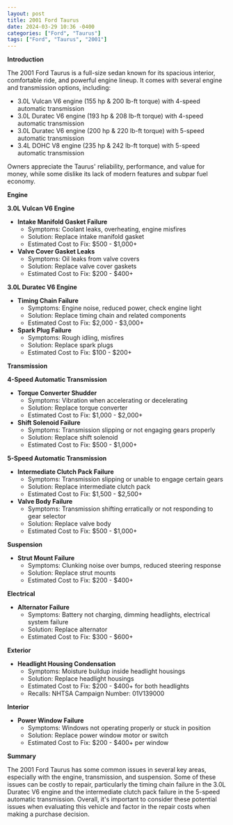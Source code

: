 ```yaml
---
layout: post
title: 2001 Ford Taurus
date: 2024-03-29 10:36 -0400
categories: ["Ford", "Taurus"]
tags: ["Ford", "Taurus", "2001"]
---
```

**Introduction**

The 2001 Ford Taurus is a full-size sedan known for its spacious interior, comfortable ride, and powerful engine lineup. It comes with several engine and transmission options, including:

* 3.0L Vulcan V6 engine (155 hp & 200 lb-ft torque) with 4-speed automatic transmission
* 3.0L Duratec V6 engine (193 hp & 208 lb-ft torque) with 4-speed automatic transmission
* 3.0L Duratec V6 engine (200 hp & 220 lb-ft torque) with 5-speed automatic transmission
* 3.4L DOHC V8 engine (235 hp & 242 lb-ft torque) with 5-speed automatic transmission

Owners appreciate the Taurus' reliability, performance, and value for money, while some dislike its lack of modern features and subpar fuel economy.

**Engine**

**3.0L Vulcan V6 Engine**

* **Intake Manifold Gasket Failure**
    * Symptoms: Coolant leaks, overheating, engine misfires
    * Solution: Replace intake manifold gasket
    * Estimated Cost to Fix: $500 - $1,000+
* **Valve Cover Gasket Leaks**
    * Symptoms: Oil leaks from valve covers
    * Solution: Replace valve cover gaskets
    * Estimated Cost to Fix: $200 - $400+
    
**3.0L Duratec V6 Engine**

* **Timing Chain Failure**
    * Symptoms: Engine noise, reduced power, check engine light
    * Solution: Replace timing chain and related components
    * Estimated Cost to Fix: $2,000 - $3,000+
* **Spark Plug Failure**
    * Symptoms: Rough idling, misfires
    * Solution: Replace spark plugs
    * Estimated Cost to Fix: $100 - $200+

**Transmission**

**4-Speed Automatic Transmission**

* **Torque Converter Shudder**
    * Symptoms: Vibration when accelerating or decelerating
    * Solution: Replace torque converter
    * Estimated Cost to Fix: $1,000 - $2,000+
* **Shift Solenoid Failure**
    * Symptoms: Transmission slipping or not engaging gears properly
    * Solution: Replace shift solenoid
    * Estimated Cost to Fix: $500 - $1,000+

**5-Speed Automatic Transmission**

* **Intermediate Clutch Pack Failure**
    * Symptoms: Transmission slipping or unable to engage certain gears
    * Solution: Replace intermediate clutch pack
    * Estimated Cost to Fix: $1,500 - $2,500+
* **Valve Body Failure**
    * Symptoms: Transmission shifting erratically or not responding to gear selector
    * Solution: Replace valve body
    * Estimated Cost to Fix: $500 - $1,000+

**Suspension**

* **Strut Mount Failure**
    * Symptoms: Clunking noise over bumps, reduced steering response
    * Solution: Replace strut mounts
    * Estimated Cost to Fix: $200 - $400+

**Electrical**

* **Alternator Failure**
    * Symptoms: Battery not charging, dimming headlights, electrical system failure
    * Solution: Replace alternator
    * Estimated Cost to Fix: $300 - $600+

**Exterior**

* **Headlight Housing Condensation**
    * Symptoms: Moisture buildup inside headlight housings
    * Solution: Replace headlight housings
    * Estimated Cost to Fix: $200 - $400+ for both headlights
    * Recalls: NHTSA Campaign Number: 01V139000

**Interior**

* **Power Window Failure**
    * Symptoms: Windows not operating properly or stuck in position
    * Solution: Replace power window motor or switch
    * Estimated Cost to Fix: $200 - $400+ per window

**Summary**

The 2001 Ford Taurus has some common issues in several key areas, especially with the engine, transmission, and suspension. Some of these issues can be costly to repair, particularly the timing chain failure in the 3.0L Duratec V6 engine and the intermediate clutch pack failure in the 5-speed automatic transmission. Overall, it's important to consider these potential issues when evaluating this vehicle and factor in the repair costs when making a purchase decision.
